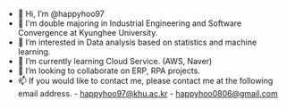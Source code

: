 - 👋 Hi, I’m @happyhoo97
- 🏫 I'm double majoring in Industrial Engineering and Software Convergence at Kyunghee University.
- 👀 I’m interested in Data analysis based on statistics and machine learning.
- 🌱 I’m currently learning Cloud Service. (AWS, Naver)
- 💞️ I’m looking to collaborate on ERP, RPA projects.
- 📫 If you would like to contact me, please contact me at the following email address. 
      - happyhoo97@khu.ac.kr
      - happyhoo0806@gmail.com

<!---
happyhoo97/happyhoo97 is a ✨ special ✨ repository because its `README.md` (this file) appears on your GitHub profile.
You can click the Preview link to take a look at your changes.
--->
